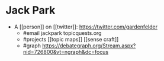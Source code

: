 # Jack Park

- A [[person]] on [[twitter]]: https://twitter.com/gardenfelder
  - #email jackpark topicquests.org
  - #projects [[topic maps]] [[sense craft]]
  - #graph https://debategraph.org/Stream.aspx?nid=726800&vt=ngraph&dc=focus
